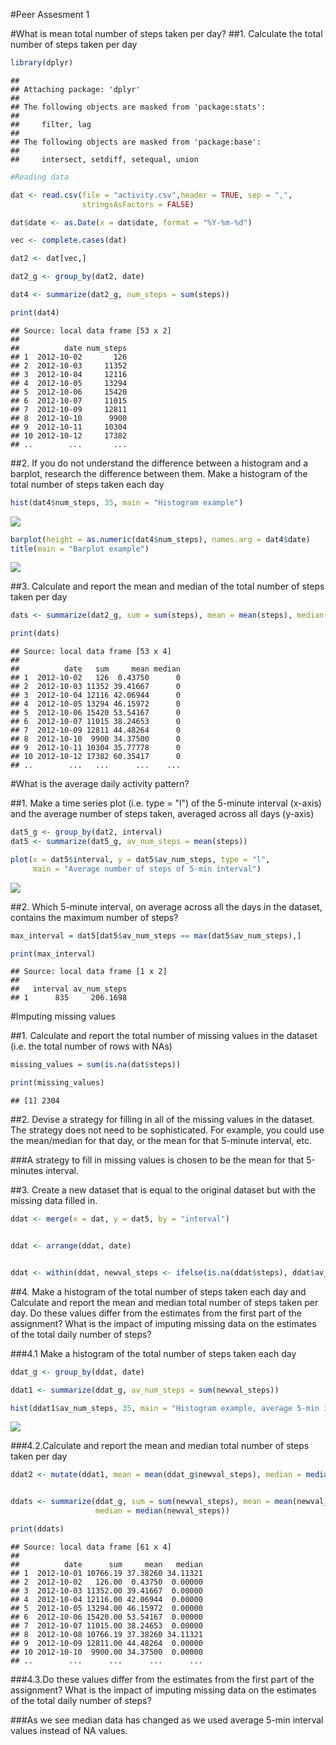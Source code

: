 #Peer Assesment 1


#What is mean total number of steps taken per day?
##1. Calculate the total number of steps taken per day



```r
library(dplyr)
```

```
## 
## Attaching package: 'dplyr'
## 
## The following objects are masked from 'package:stats':
## 
##     filter, lag
## 
## The following objects are masked from 'package:base':
## 
##     intersect, setdiff, setequal, union
```

```r
#Reading data

dat <- read.csv(file = "activity.csv",header = TRUE, sep = ",", 
                stringsAsFactors = FALSE)

dat$date <- as.Date(x = dat$date, format = "%Y-%m-%d")

vec <- complete.cases(dat)

dat2 <- dat[vec,]

dat2_g <- group_by(dat2, date)

dat4 <- summarize(dat2_g, num_steps = sum(steps))

print(dat4)
```

```
## Source: local data frame [53 x 2]
## 
##          date num_steps
## 1  2012-10-02       126
## 2  2012-10-03     11352
## 3  2012-10-04     12116
## 4  2012-10-05     13294
## 5  2012-10-06     15420
## 6  2012-10-07     11015
## 7  2012-10-09     12811
## 8  2012-10-10      9900
## 9  2012-10-11     10304
## 10 2012-10-12     17382
## ..        ...       ...
```

##2. If you do not understand the difference between a histogram and a barplot, research the difference between them. Make a histogram of the total number of steps taken each day



```r
hist(dat4$num_steps, 35, main = "Histogram example")
```

![](PA1_template_files/figure-html/unnamed-chunk-2-1.png) 


```r
barplot(height = as.numeric(dat4$num_steps), names.arg = dat4$date)
title(main = "Barplot example")
```

![](PA1_template_files/figure-html/unnamed-chunk-3-1.png) 

##3. Calculate and report the mean and median of the total number of steps taken per day


```r
dats <- summarize(dat2_g, sum = sum(steps), mean = mean(steps), median = median(steps))

print(dats)
```

```
## Source: local data frame [53 x 4]
## 
##          date   sum     mean median
## 1  2012-10-02   126  0.43750      0
## 2  2012-10-03 11352 39.41667      0
## 3  2012-10-04 12116 42.06944      0
## 4  2012-10-05 13294 46.15972      0
## 5  2012-10-06 15420 53.54167      0
## 6  2012-10-07 11015 38.24653      0
## 7  2012-10-09 12811 44.48264      0
## 8  2012-10-10  9900 34.37500      0
## 9  2012-10-11 10304 35.77778      0
## 10 2012-10-12 17382 60.35417      0
## ..        ...   ...      ...    ...
```

#What is the average daily activity pattern?

##1. Make a time series plot (i.e. type = "l") of the 5-minute interval (x-axis) and the average number of steps taken, averaged across all days (y-axis)


```r
dat5_g <- group_by(dat2, interval)
dat5 <- summarize(dat5_g, av_num_steps = mean(steps))

plot(x = dat5$interval, y = dat5$av_num_steps, type = "l", 
     main = "Average number of steps of 5-min interval")
```

![](PA1_template_files/figure-html/unnamed-chunk-5-1.png) 

##2. Which 5-minute interval, on average across all the days in the dataset, contains the maximum number of steps?


```r
max_interval = dat5[dat5$av_num_steps == max(dat5$av_num_steps),]

print(max_interval)
```

```
## Source: local data frame [1 x 2]
## 
##   interval av_num_steps
## 1      835     206.1698
```

#Imputing missing values


##1. Calculate and report the total number of missing values in the dataset (i.e. the total number of rows with NAs)


```r
missing_values = sum(is.na(dat$steps))

print(missing_values)
```

```
## [1] 2304
```

##2. Devise a strategy for filling in all of the missing values in the dataset. The strategy does not need to be sophisticated. For example, you could use the mean/median for that day, or the mean for that 5-minute interval, etc.

###A strategy to fill in missing values is chosen to be the mean for that 5-minutes interval.

##3. Create a new dataset that is equal to the original dataset but with the missing data filled in.



```r
ddat <- merge(x = dat, y = dat5, by = "interval")


ddat <- arrange(ddat, date)


ddat <- within(ddat, newval_steps <- ifelse(is.na(ddat$steps), ddat$av_num_steps, ddat$steps))
```


##4. Make a histogram of the total number of steps taken each day and Calculate and report the mean and median total number of steps taken per day. Do these values differ from the estimates from the first part of the assignment? What is the impact of imputing missing data on the estimates of the total daily number of steps?

###4.1 Make a histogram of the total number of steps taken each day


```r
ddat_g <- group_by(ddat, date)

ddat1 <- summarize(ddat_g, av_num_steps = sum(newval_steps))

hist(ddat1$av_num_steps, 35, main = "Histogram example, average 5-min int")
```

![](PA1_template_files/figure-html/unnamed-chunk-9-1.png) 


###4.2.Calculate and report the mean and median total number of steps taken per day


```r
ddat2 <- mutate(ddat1, mean = mean(ddat_g$newval_steps), median = median(ddat_g$newval_steps))


ddats <- summarize(ddat_g, sum = sum(newval_steps), mean = mean(newval_steps), 
                   median = median(newval_steps))

print(ddats)
```

```
## Source: local data frame [61 x 4]
## 
##          date      sum     mean   median
## 1  2012-10-01 10766.19 37.38260 34.11321
## 2  2012-10-02   126.00  0.43750  0.00000
## 3  2012-10-03 11352.00 39.41667  0.00000
## 4  2012-10-04 12116.00 42.06944  0.00000
## 5  2012-10-05 13294.00 46.15972  0.00000
## 6  2012-10-06 15420.00 53.54167  0.00000
## 7  2012-10-07 11015.00 38.24653  0.00000
## 8  2012-10-08 10766.19 37.38260 34.11321
## 9  2012-10-09 12811.00 44.48264  0.00000
## 10 2012-10-10  9900.00 34.37500  0.00000
## ..        ...      ...      ...      ...
```

###4.3.Do these values differ from the estimates from the first part of the assignment? What is the impact of imputing missing data on the estimates of the total daily number of steps?

###As we see median data has changed as we used average 5-min interval values instead of NA values.

